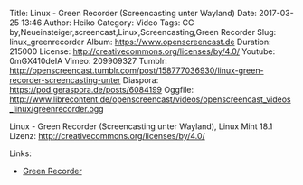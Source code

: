 Title: Linux - Green Recorder (Screencasting unter Wayland)
Date: 2017-03-25 13:46
Author: Heiko
Category: Video
Tags: CC by,Neueinsteiger,screencast,Linux,Screencasting,Green Recorder
Slug: linux_greenrecorder
Album: https://www.openscreencast.de
Duration: 215000
License: http://creativecommons.org/licenses/by/4.0/
Youtube: 0mGX410deIA
Vimeo: 209909327
Tumblr: http://openscreencast.tumblr.com/post/158777036930/linux-green-recorder-screencasting-unter
Diaspora: https://pod.geraspora.de/posts/6084199
Oggfile: http://www.librecontent.de/openscreencast/videos/openscreencast_videos_linux/greenrecorder.ogg

Linux - Green Recorder (Screencasting unter Wayland), Linux Mint 18.1  
Lizenz: <http://creativecommons.org/licenses/by/4.0/>  
  

Links:

  * [Green Recorder](https://github.com/green-project/green-recorder)

